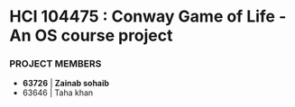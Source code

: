 # HCI 104475 : Conway Game of Life - An OS course project
### PROJECT MEMBERS
* **63726** | **Zainab sohaib**
* 63646 | Taha khan
